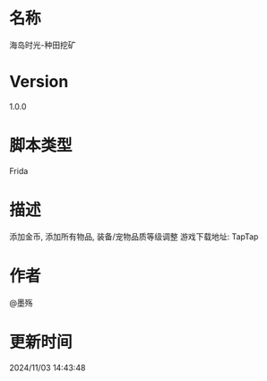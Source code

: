 # 名称
海岛时光-种田挖矿
# Version
1.0.0
# 脚本类型
Frida
# 描述
添加金币, 添加所有物品, 装备/宠物品质等级调整
游戏下载地址: TapTap
# 作者
@墨殇
# 更新时间
2024/11/03 14:43:48